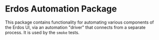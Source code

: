 # Erdos Automation Package

This package contains functionality for automating various components of the Erdos UI, via an automation "driver" that connects from a separate process. It is used by the `smoke` tests.
